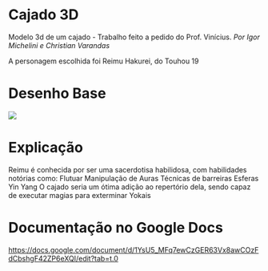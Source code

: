# Cajado 3D
Modelo 3d de um cajado - Trabalho feito a pedido do Prof. Vinícius.
<i>Por Igor Michelini e Christian Varandas</i>

A personagem escolhida foi Reimu Hakurei, do Touhou 19

# Desenho Base

<img src="referêcia.jpg"></img>

# Explicação

Reimu é conhecida por ser uma sacerdotisa habilidosa, com habilidades notórias como:
Flutuar
Manipulação de Auras
Técnicas de barreiras
Esferas Yin Yang
O cajado seria um ótima adição ao repertório dela, sendo capaz de executar magias para exterminar Yokais

# Documentação no Google Docs
https://docs.google.com/document/d/1YsU5_MFq7ewCzGER63Vx8awCOzFdCbshgF42ZP6eXQI/edit?tab=t.0
